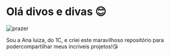 #  Olá divos e divas :blush:

![prazer](https://media.giphy.com/media/v1.Y2lkPTc5MGI3NjExZzZkZHl4MW15ejdrbWhoZG9yNngyY3Vqd3Z5cW1jc3gzcGJtOHV4eCZlcD12MV9naWZzX3NlYXJjaCZjdD1n/kZqbBT64ECtjy/giphy.gif)

Sou a Ana luiza, do 1C,
e criei este maravilhoso repositório para podercompartilhar meus incríveis projetos!😘
